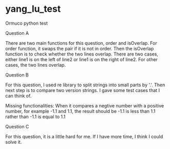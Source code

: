 # yang_lu_test
Ormuco python test

Question A

There are two main functions for this question, order and isOverlap. For order function, it swaps the pair if it is not in order. Then the isOverlap function is to check whether the two lines overlap. There are two cases, either line1 is on the left of line2 or line1 is on the right of line2. For other cases, the two lines overlap.

Question B

For this question, I used re library to split strings into small parts by '.'. Then next step is to compare two version strings. I gave some test cases that I can think of.

Missing functionalities:
When it compares a negtive number with a positive number, for example -1.1 and 1.1, the result should be -1.1 is less than 1.1 rather than -1.1 is equal to 1.1

Question C

For this question, it is a little hard for me. If I have more time, I think I could solve it.
